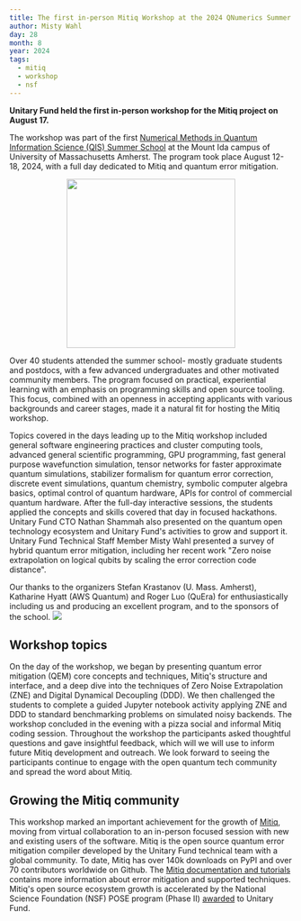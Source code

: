 ```yaml
---
title: The first in-person Mitiq Workshop at the 2024 QNumerics Summer School
author: Misty Wahl
day: 28
month: 8
year: 2024
tags: 
  - mitiq
  - workshop
  - nsf
---
```


**Unitary Fund held the first in-person workshop for the Mitiq project on August 17.**

The workshop was part of the first [Numerical Methods in Quantum Information Science (QIS) Summer School](https://qnumerics.org/) at the Mount Ida campus of University of Massachusetts Amherst.
The program took place August 12-18, 2024, with a full day dedicated to Mitiq and quantum error mitigation.

<p align="center">
  <img width="300" src="/images/qnumerics_logo.png" />
</p>

Over 40 students attended the summer school- mostly graduate students and postdocs, with a few advanced undergraduates and other motivated community members.
The program focused on practical, experiential learning with an emphasis on programming skills and open source tooling.
This focus, combined with an openness in accepting applicants with various backgrounds and career stages, made it a natural fit for hosting the Mitiq workshop.

Topics covered in the days leading up to the Mitiq workshop included general software engineering practices and cluster computing tools, advanced general scientific programming, GPU programming, fast general purpose wavefunction simulation, tensor networks for faster approximate quantum simulations, stabilizer formalism for quantum error correction, discrete event simulations, quantum chemistry, symbolic computer algebra basics, optimal control of quantum hardware, APIs for control of commercial quantum hardware.
After the full-day interactive sessions, the students applied the concepts and skills covered that day in focused hackathons.
Unitary Fund CTO Nathan Shammah also presented on the quantum open technology ecosystem and Unitary Fund's activities to grow and support it. 
Unitary Fund Technical Staff Member Misty Wahl presented a survey of hybrid quantum error mitigation, including her recent work "Zero noise extrapolation on logical qubits by scaling the error correction code distance". 

Our thanks to the organizers Stefan Krastanov (U. Mass. Amherst), Katharine Hyatt (AWS Quantum) and Roger Luo (QuEra) for enthusiastically including us and producing an excellent program, and to the sponsors of the school.
![](/images/qnumerics_supporters.png)

## Workshop topics
On the day of the workshop, we began by presenting quantum error mitigation (QEM) core concepts and techniques, Mitiq's structure and interface, and a deep dive into the techniques of Zero Noise Extrapolation (ZNE) and Digital Dynamical Decoupling (DDD).
We then challenged the students to complete a guided Jupyter notebook activity applying ZNE and DDD to standard benchmarking problems on simulated noisy backends.
The workshop concluded in the evening with a pizza social and informal Mitiq coding session.
Throughout the workshop the participants asked thoughtful questions and gave insightful feedback, which will we will use to inform future Mitiq development and outreach.
We look forward to seeing the participants continue to engage with the open quantum tech community and spread the word about Mitiq.

## Growing the Mitiq community
This workshop marked an important achievement for the growth of [Mitiq](https://unitary.fund/research/mitiq/), moving from virtual collaboration to an in-person focused session with new and existing users of the software.
Mitiq is the open source quantum error mitigation compiler developed by the Unitary Fund technical team with a global community.
To date, Mitiq has over 140k downloads on PyPI and over 70 contributors worldwide on Github.
The [Mitiq documentation and tutorials](https://mitiq.readthedocs.io/en/stable/) contains more information about error mitigation and supported techniques.
Mitiq's open source ecosystem growth is accelerated by the National Science Foundation (NSF) POSE program (Phase II) [awarded](https://unitary.fund/posts/2023_mitiq_nsf_pose/) to Unitary Fund.
